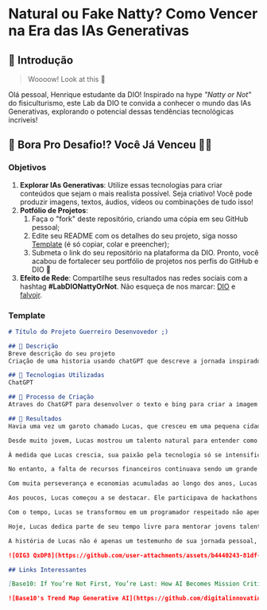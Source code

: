 # Natural ou Fake Natty? Como Vencer na Era das IAs Generativas

## 🚀 Introdução

> Woooow! Look at this 👀

Olá pessoal, Henrique estudante da DIO! Inspirado na hype _"Natty or Not"_ do fisiculturismo, este Lab da DIO te convida a conhecer o mundo das IAs Generativas, explorando o potencial dessas tendências tecnológicas incríveis!

## 🎯 Bora Pro Desafio!? Você Já Venceu 💪🤓

### Objetivos

1. **Explorar IAs Generativas**: Utilize essas tecnologias para criar conteúdos que sejam o mais realista possível. Seja criativo! Você pode produzir imagens, textos, áudios, vídeos ou combinações de tudo isso!
1. **Potfólio de Projetos**:
    1. Faça o "fork" deste repositório, criando uma cópia em seu GitHub pessoal;
    2. Edite seu README com os detalhes do seu projeto, siga nosso [Template](#template) (é só copiar, colar e preencher);
    3. Submeta o link do seu repositório na plataforma da DIO. Pronto, você acabou de fortalecer seu portfólio de projetos nos perfis do GitHub e DIO 🚀
1. **Efeito de Rede**: Compartilhe seus resultados nas redes sociais com a hashtag **#LabDIONattyOrNot**. Não esqueça de nos marcar: [DIO](https://www.linkedin.com/school/dio-makethechange) e [falvojr](https://www.linkedin.com/in/falvojr).

### Template

```markdown
# Título do Projeto Guerreiro Desenvovedor ;)

## 📒 Descrição
Breve descrição do seu projeto
Criação de uma historia usando chatGPT que descreve a jornada inspiradora de Lucas, um jovem apaixonado por tecnologia, que enfrenta desafios financeiros desde cedo em uma cidade pequena. Determinado a seguir sua paixão, ele economiza por anos para finalmente adquirir um computador usado. Com esse equipamento, Lucas mergulha no aprendizado de programação, desenvolvendo suas habilidades até se tornar um programador respeitado em uma empresa de tecnologia. Sua história não apenas destaca a importância da perseverança, mas também serve como exemplo de como a dedicação pode transformar adversidades em oportunidades de crescimento pessoal e profissional.

## 🤖 Tecnologias Utilizadas
ChatGPT

## 🧐 Processo de Criação
Atraves do ChatGPT para desenvolver o texto e bing para criar a imagem

## 🚀 Resultados
Havia uma vez um garoto chamado Lucas, que cresceu em uma pequena cidade onde poucas oportunidades batiam à porta. Lucas sempre foi apaixonado por tecnologia, mas a vida não lhe ofereceu muitas vantagens desde cedo. Seus pais trabalhavam arduamente para sustentar a família, mas as dificuldades financeiras eram uma constante.

Desde muito jovem, Lucas mostrou um talento natural para entender como as coisas funcionavam. Ele passava horas mexendo em aparelhos eletrônicos antigos que encontrava em casa, tentando entender seus circuitos e como poderia fazê-los funcionar melhor. Embora não tivesse um computador próprio, ele frequentava a biblioteca local para estudar livros sobre programação e tecnologia sempre que possível.

À medida que Lucas crescia, sua paixão pela tecnologia só se intensificava. Ele começou a assistir a tutoriais online e a participar de fóruns de desenvolvedores, absorvendo todo o conhecimento que podia sobre linguagens de programação, desenvolvimento de software e tendências tecnológicas.

No entanto, a falta de recursos financeiros continuava sendo um grande obstáculo. Lucas sabia que precisava de um computador para colocar em prática tudo o que aprendia teoricamente. Determinado, ele começou a economizar qualquer dinheiro que ganhasse fazendo pequenos trabalhos na vizinhança e ajudando em tarefas domésticas.

Com muita perseverança e economias acumuladas ao longo dos anos, Lucas finalmente conseguiu comprar um computador usado, mas funcional. Esse foi um momento transformador em sua jornada. Com seu novo equipamento, ele mergulhou de cabeça em projetos pessoais, desenvolvendo pequenos programas e sites simples para ganhar experiência prática.

Aos poucos, Lucas começou a se destacar. Ele participava de hackathons online, colaborava com outros desenvolvedores em projetos de código aberto e conseguiu um estágio em uma pequena startup local. Sua determinação e habilidades logo chamaram a atenção de mentores e colegas, que o incentivaram a continuar crescendo em sua carreira.

Com o tempo, Lucas se transformou em um programador respeitado não apenas na sua cidade, mas também além dela. Ele conseguiu um emprego em uma empresa de tecnologia renomada, onde suas habilidades foram reconhecidas e valorizadas. Lucas não apenas superou suas origens humildes, mas também se tornou um exemplo de como a paixão, o trabalho árduo e a determinação podem transformar vidas.

Hoje, Lucas dedica parte de seu tempo livre para mentorar jovens talentosos que, como ele, enfrentam dificuldades financeiras e desafios pessoais. Ele acredita firmemente que todos têm o potencial de realizar grandes coisas, desde que estejam dispostos a perseguir seus sonhos com dedicação e fé em si mesmos.

A história de Lucas não é apenas um testemunho de sua jornada pessoal, mas também uma inspiração para todos que enfrentam adversidades em busca de seus próprios caminhos de sucesso e realização.

![OIG3 QxDP8](https://github.com/user-attachments/assets/b4440243-81df-4842-90bd-1bdfc9e5b28a)

## Links Interessantes

[Base10: If You’re Not First, You’re Last: How AI Becomes Mission Critical](https://base10.vc/post/generative-ai-mission-critical/)

![Base10's Trend Map Generative AI](https://github.com/digitalinnovationone/lab-natty-or-not/assets/730492/f4df26e8-f8f7-4419-8252-c69d73ea930c)
